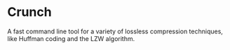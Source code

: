 # Crunch
A fast command line tool for a variety of lossless compression techniques, like Huffman coding and the LZW algorithm.
